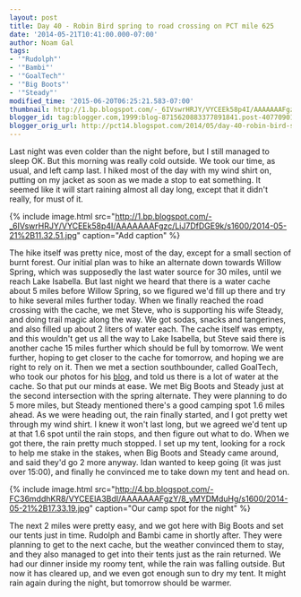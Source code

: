 ```yaml
---
layout: post
title: Day 40 - Robin Bird spring to road crossing on PCT mile 625
date: '2014-05-21T10:41:00.000-07:00'
author: Noam Gal
tags:
- '"Rudolph"'
- '"Bambi"'
- '"GoalTech"'
- '"Big Boots"'
- '"Steady"'
modified_time: '2015-06-20T06:25:21.583-07:00'
thumbnail: http://1.bp.blogspot.com/-_6IVswrHRJY/VYCEEk58p4I/AAAAAAAFgzc/LiJ7DfDGE9k/s72-c/2014-05-21%2B11.32.51.jpg
blogger_id: tag:blogger.com,1999:blog-8715620883377891841.post-407709010667554162
blogger_orig_url: http://pct14.blogspot.com/2014/05/day-40-robin-bird-spring-to-road.html
---
```

Last night was even colder than the night before, but I still managed to sleep OK. But this morning was really cold outside. We took our time, as usual, and left camp last. I hiked most of the day with my wind shirt on, putting on my jacket as soon as we made a stop to eat something. It seemed like it will start raining almost all day long, except that it didn't really, for must of it.

{% include image.html src="http://1.bp.blogspot.com/-_6IVswrHRJY/VYCEEk58p4I/AAAAAAAFgzc/LiJ7DfDGE9k/s1600/2014-05-21%2B11.32.51.jpg" caption="Add caption" %}

The hike itself was pretty nice, most of the day, except for a small section of burnt forest. Our initial plan was to hike an alternate down towards Willow Spring, which was supposedly the last water source for 30 miles, until we reach Lake Isabella. But last night we heard that there is a water cache about 5 miles before Willow Spring, so we figured we'd fill up there and try to hike several miles further today. When we finally reached the road crossing with the cache, we met Steve, who is supporting his wife Steady, and doing trail magic along the way. We got sodas, snacks and tangerines, and also filled up about 2 liters of water each. The cache itself was empty, and this wouldn't get us all the way to Lake Isabella, but Steve said there is another cache 15 miles further which should be full by tomorrow. We went further, hoping to get closer to the cache for tomorrow, and hoping we are right to rely on it. Then we met a section southbounder, called GoalTech, who took our photos for his [blog], and told us there is a lot of water at the cache. So that put our minds at ease. We met Big Boots and Steady just at the second intersection with the spring alternate. They were planning to do 5 more miles, but Steady mentioned there's a good camping spot 1.6 miles ahead. As we were heading out, the rain finally started, and I got pretty wet through my wind shirt. I knew it won't last long, but we agreed we'd tent up at that 1.6 spot until the rain stops, and then figure out what to do. When we got there, the rain pretty much stopped. I set up my tent, looking for a rock to help me stake in the stakes, when Big Boots and Steady came around, and said they'd go 2 more anyway. Idan wanted to keep going (it was just over 15:00), and finally he convinced me to take down my tent and head on.

{% include image.html src="http://4.bp.blogspot.com/-FC36mddhKR8/VYCEElA3BdI/AAAAAAAFgzY/8_yMYDMduHg/s1600/2014-05-21%2B17.33.19.jpg" caption="Our camp spot for the night" %}

The next 2 miles were pretty easy, and we got here with Big Boots and set our tents just in time. Rudolph and Bambi came in shortly after. They were planning to get to the next cache, but the weather convinced them to stay, and they also managed to get into their tents just as the rain returned. We had our dinner inside my roomy tent, while the rain was falling outside. But now it has cleared up, and we even got enough sun to dry my tent. It might rain again during the night, but tomorrow should be warmer.

[blog]: http://goaltechhikes.blogspot.co.il/2014/05/day-6-bird-spring-pass-to-piute-mtn-road.html

